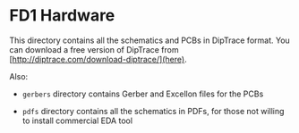 FD1 Hardware
============

This directory contains all the schematics and PCBs in DipTrace format. You can download a free version of DipTrace from [http://diptrace.com/download-diptrace/](here).

Also:

 * `gerbers` directory contains Gerber and Excellon files for the PCBs

 * `pdfs` directory contains all the schematics in PDFs, for those not willing
   to install commercial EDA tool

